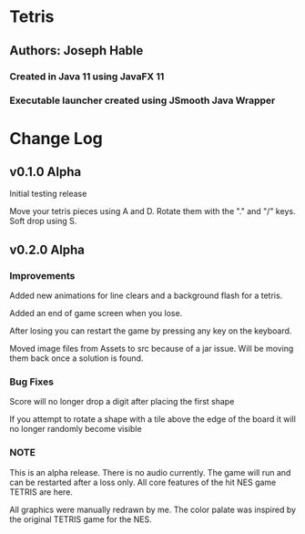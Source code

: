 # Tetris

## Authors: Joseph Hable

### Created in Java 11 using JavaFX 11

### Executable launcher created using JSmooth Java Wrapper

# Change Log

## v0.1.0 Alpha

Initial testing release

Move your tetris pieces using A and D. Rotate them with the "." and "/" keys. Soft drop using S.

## v0.2.0 Alpha

### Improvements

Added new animations for line clears and a background flash for a tetris. 

Added an end of game screen when you lose.

After losing you can restart the game by pressing any key on the keyboard.

Moved image files from Assets to src because of a jar issue. Will be moving them back once a solution is found.

### Bug Fixes

Score will no longer drop a digit after placing the first shape

If you attempt to rotate a shape with a tile above the edge of the board it will no longer randomly become visible

### NOTE

This is an alpha release. There is no audio currently. The game will run and can be restarted after a loss only. All core features of the hit NES game TETRIS are here.

All graphics were manually redrawn by me. The color palate was inspired by the original TETRIS game for the NES.